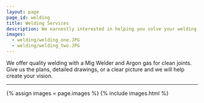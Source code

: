 ```yaml
---
layout: page
page_id: welding
title: Welding Services
description: We earnestly interested in helping you solve your welding problems.
images: 
  - welding/welding_one.JPG
  - welding/welding_two.JPG
---
```


We offer quality welding with a Mig Welder and Argon gas for clean
joints. Give us the plans, detailed drawings, or a clear picture and we
will help create your vision.

--- 
{% assign images = page.images %}
{% include images.html %}
